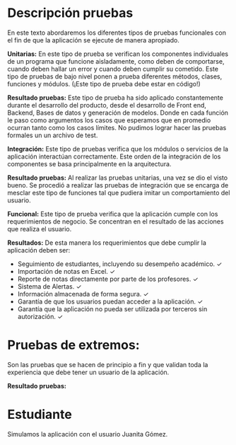 # Descripción pruebas


En este texto abordaremos los diferentes tipos de pruebas funcionales con el fin de que la aplicación se ejecute de manera apropiado. 

 

**Unitarias:**  En este tipo de prueba se verifican los componentes individuales de un programa que funcione aisladamente, como deben de comportarse, cuando deben hallar un error y cuando deben cumplir su cometido. Este tipo de pruebas de bajo nivel ponen a prueba diferentes métodos, clases, funciones y módulos. (¡Este tipo de prueba debe estar en código!) 

**Resultado pruebas:** Este tipo de prueba ha sido aplicado constantemente durante el desarrollo del producto, desde el desarrollo de Front end, Backend, Bases de datos y generación de modelos. Donde en cada función le paso como argumentos los casos que esperamos que en promedio ocurran tanto como los casos límites.  No pudimos lograr hacer las pruebas formales un un archivo de test. 

**Integración:** Este tipo de pruebas verifica que los módulos o servicios de la aplicación interactúan correctamente. Este orden de la integración de los componentes se basa principalmente en la arquitectura. 

**Resultado pruebas:** Al realizar las pruebas unitarias, una vez se dio el visto bueno. Se procedió a realizar las pruebas de integración que se encarga de mesclar este tipo de funciones tal que pudiera imitar un comportamiento del usuario. 

**Funcional:** Este tipo de prueba verifica que la aplicación cumple con los requerimientos de negocio. Se concentran en el resultado de las acciones que realiza el usuario. 

**Resultados:** De esta manera los requerimientos que debe cumplir la aplicación deben ser: 
- Seguimiento de estudiantes, incluyendo su desempeño académico. ✓ 
- Importación de notas en Excel.  ✓ 
- Reporte de notas directamente por parte de los profesores. ✓ 
- Sistema de Alertas. ✓ 
- Información almacenada de forma segura. ✓ 
- Garantía de que los usuarios puedan acceder a la aplicación. ✓ 
- Garantía que la aplicación no pueda ser utilizada por terceros sin autorización. ✓ 

# Pruebas de extremos: 
Son las pruebas que se hacen de principio a fin y que validan toda la experiencia que debe tener un usuario de la aplicación. 

**Resultado pruebas:**
# Estudiante

Simulamos la aplicación con el usuario Juanita Gómez.

